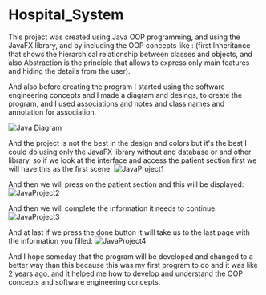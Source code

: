 # Hospital_System

This project was created using Java OOP programming, and using the JavaFX library, and by including the OOP concepts like : 
(first Inheritance that shows the hierarchical relationship between classes and objects, and also 
Abstraction is the principle that allows to express only main features and hiding the details from the user).

And also before creating the program I started using the software engineering concepts and I made a diagram and desings,
to create the program, and I used associations and notes and class names and annotation for association.

![Java Diagram](https://user-images.githubusercontent.com/74671857/139912773-12fe9e4f-41a6-4992-8527-a59a5166fe2c.JPG)

And the project is not the best in the design and colors but it's the best I could do using only the JavaFX
library without and database or and other library, so if we look at the interface and access the patient section first
we will have this as the first scene:
![JavaProject1](https://user-images.githubusercontent.com/74671857/139913682-df92fd26-f4e5-4c58-ba3a-693f8556740a.JPG)

And then we will press on the patient section and this will be displayed:
![JavaProject2](https://user-images.githubusercontent.com/74671857/139913763-3e96ed19-15ce-4922-bfbd-785b3e416206.JPG)

And then we will complete the information it needs to continue:
![JavaProject3](https://user-images.githubusercontent.com/74671857/139913831-6d095d16-9981-4a16-bc44-68fcba523a96.JPG)

And at last if we press the done button it will take us to the last page with the information you filled:
![JavaProject4](https://user-images.githubusercontent.com/74671857/139913954-6d344d37-3f31-432f-9073-9527dca532ff.JPG)

And I hope someday that the program will be developed and changed to a better way than this because this was my first program to do 
and it was like 2 years ago, and it helped me how to develop and understand the OOP concepts and software engineering concepts.


